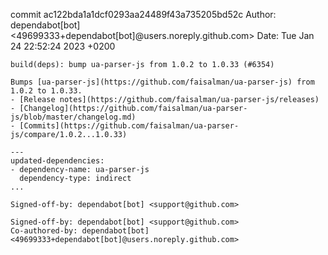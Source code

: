commit ac122bda1a1dcf0293aa24489f43a735205bd52c
Author: dependabot[bot] <49699333+dependabot[bot]@users.noreply.github.com>
Date:   Tue Jan 24 22:52:24 2023 +0200

    build(deps): bump ua-parser-js from 1.0.2 to 1.0.33 (#6354)
    
    Bumps [ua-parser-js](https://github.com/faisalman/ua-parser-js) from 1.0.2 to 1.0.33.
    - [Release notes](https://github.com/faisalman/ua-parser-js/releases)
    - [Changelog](https://github.com/faisalman/ua-parser-js/blob/master/changelog.md)
    - [Commits](https://github.com/faisalman/ua-parser-js/compare/1.0.2...1.0.33)
    
    ---
    updated-dependencies:
    - dependency-name: ua-parser-js
      dependency-type: indirect
    ...
    
    Signed-off-by: dependabot[bot] <support@github.com>
    
    Signed-off-by: dependabot[bot] <support@github.com>
    Co-authored-by: dependabot[bot] <49699333+dependabot[bot]@users.noreply.github.com>
